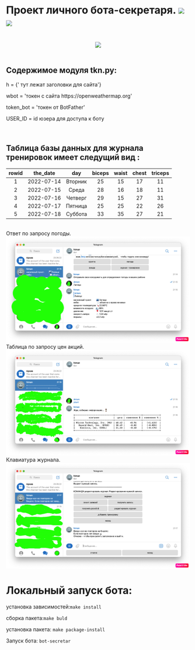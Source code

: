 <h1>Проект личного бота-секретаря.    <img src='https://img.shields.io/badge/bot secretary-A--V--tor-blue?logo=telegram&logoColor=white&style=flat'/>    <img src='https://komarev.com/ghpvc/?username=A-V-tor'/></h1>
<br>
<div id="header" align="center">
<img src='https://media.giphy.com/media/wlR4kWTnwEyY8RwHKM/giphy.gif' width="100"/>
</div>
<br>
<h2></h2>
<h2>Содержимое модуля tkn.py:</h2>

<p>h = {' тут лежат заголовки для сайта'}</p>
<p>wbot = 'токен с сайта https://openweathermap.org'</p>
<p>token_bot = 'токен от BotFather'</p>
<p>USER_ID = id юзера для доступа к боту</p>
<br>

<h2>Таблица базы данных для журнала тренировок имеет следущий вид :</h2>

| rowid | the_date | day | biceps | waist | chest | triceps |
| :---: | :---: | :---: | :---: | :---: | :---: | :---: |
| 1 | 2022-07-14 | Вторник | 25 | 15 | 17 | 11 |
| 2 | 2022-07-15 | Среда | 28 | 16 | 18 | 11 |
| 3 | 2022-07-16 | Четверг | 29 | 15 | 27 | 31 |
| 4 | 2022-07-17 | Пятница | 25 | 25 | 22 | 26 |
| 5 | 2022-07-18 | Суббота | 33 | 35 | 27 | 21 |

</br>
Ответ по запросу погоды.
<img src="https://github.com/A-V-tor/Bot-secretar/blob/main/weatch.png">
</br>
Таблица по запросу цен акций.
<img src="https://github.com/A-V-tor/Bot-secretar/blob/main/market.png">
</br>
Клавиатура журнала.
<img src="https://github.com/A-V-tor/Bot-secretar/blob/main/keyj.png">
</br>

# Локальный запуск бота:
установка зависимостей:```make install```

сборка пакета:```make buld```

установка пакета: ```make package-install```

Запуск бота: ```bot-secretar```


